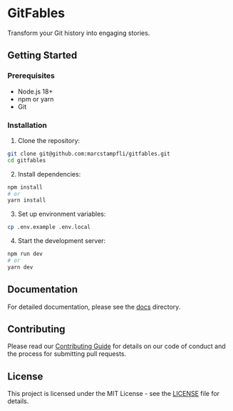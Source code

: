 # GitFables

Transform your Git history into engaging stories.

## Getting Started

### Prerequisites

- Node.js 18+
- npm or yarn
- Git

### Installation

1. Clone the repository:

```bash
git clone git@github.com:marcstampfli/gitfables.git
cd gitfables
```

2. Install dependencies:

```bash
npm install
# or
yarn install
```

3. Set up environment variables:

```bash
cp .env.example .env.local
```

4. Start the development server:

```bash
npm run dev
# or
yarn dev
```

## Documentation

For detailed documentation, please see the [docs](./docs) directory.

## Contributing

Please read our [Contributing Guide](./docs/guides/contributing.md) for details on our code of conduct and the process for submitting pull requests.

## License

This project is licensed under the MIT License - see the [LICENSE](LICENSE) file for details.
